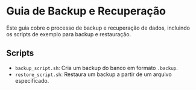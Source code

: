 # Guia de Backup e Recuperação

Este guia cobre o processo de backup e recuperação de dados, incluindo os scripts de exemplo para backup e restauração.

## Scripts

- `backup_script.sh`: Cria um backup do banco em formato `.backup`.
- `restore_script.sh`: Restaura um backup a partir de um arquivo especificado.
